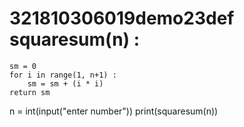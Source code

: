 # 321810306019demo23def squaresum(n) : 
    sm = 0
    for i in range(1, n+1) : 
        sm = sm + (i * i)       
    return sm 
n = int(input("enter number"))
print(squaresum(n)) 
